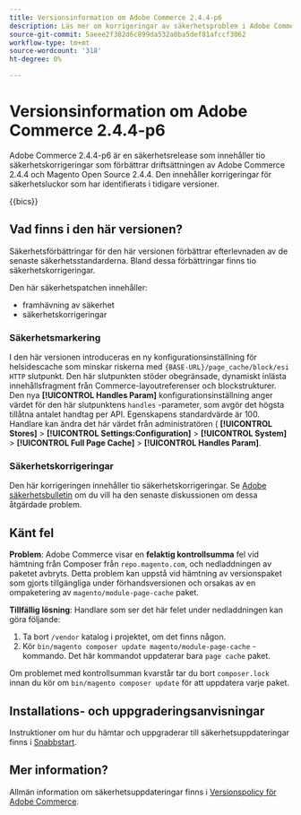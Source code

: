 ```yaml
---
title: Versionsinformation om Adobe Commerce 2.4.4-p6
description: Läs mer om korrigeringar av säkerhetsproblem i Adobe Commerce version 2.4.4-p6.
source-git-commit: 5aeee2f302d6c899da532a0ba5def81afccf3062
workflow-type: tm+mt
source-wordcount: '318'
ht-degree: 0%

---
```



# Versionsinformation om Adobe Commerce 2.4.4-p6

Adobe Commerce 2.4.4-p6 är en säkerhetsrelease som innehåller tio säkerhetskorrigeringar som förbättrar driftsättningen av Adobe Commerce 2.4.4 och Magento Open Source 2.4.4. Den innehåller korrigeringar för säkerhetsluckor som har identifierats i tidigare versioner.

{{bics}}

## Vad finns i den här versionen?

Säkerhetsförbättringar för den här versionen förbättrar efterlevnaden av de senaste säkerhetsstandarderna. Bland dessa förbättringar finns tio säkerhetskorrigeringar.

Den här säkerhetspatchen innehåller:

* framhävning av säkerhet
* säkerhetskorrigeringar

### Säkerhetsmarkering

I den här versionen introduceras en ny konfigurationsinställning för helsidescache som minskar riskerna med `{BASE-URL}/page_cache/block/esi HTTP` slutpunkt. Den här slutpunkten stöder obegränsade, dynamiskt inlästa innehållsfragment från Commerce-layoutreferenser och blockstrukturer. Den nya **[!UICONTROL Handles Param]** konfigurationsinställning anger värdet för den här slutpunktens `handles` -parameter, som avgör det högsta tillåtna antalet handtag per API. Egenskapens standardvärde är 100. Handlare kan ändra det här värdet från administratören ( **[!UICONTROL Stores]** > **[!UICONTROL Settings:Configuration]** > **[!UICONTROL System]** > **[!UICONTROL Full Page Cache]** > **[!UICONTROL Handles Param]**. <!-- AC-9113 -->

### Säkerhetskorrigeringar

Den här korrigeringen innehåller tio säkerhetskorrigeringar. Se [Adobe säkerhetsbulletin](https://helpx.adobe.com/security/products/magento/apsb23-50.html) om du vill ha den senaste diskussionen om dessa åtgärdade problem.

## Känt fel

**Problem**: Adobe Commerce visar en **felaktig kontrollsumma** fel vid hämtning från Composer från `repo.magento.com`, och nedladdningen av paketet avbryts. Detta problem kan uppstå vid hämtning av versionspaket som gjorts tillgängliga under förhandsversionen och orsakas av en ompaketering av `magento/module-page-cache` paket.

**Tillfällig lösning**: Handlare som ser det här felet under nedladdningen kan göra följande:

1) Ta bort `/vendor` katalog i projektet, om det finns någon.
2) Kör `bin/magento composer update magento/module-page-cache` -kommando. Det här kommandot uppdaterar bara `page cache` paket.

Om problemet med kontrollsumman kvarstår tar du bort `composer.lock` innan du kör om `bin/magento composer update` för att uppdatera varje paket.

## Installations- och uppgraderingsanvisningar

Instruktioner om hur du hämtar och uppgraderar till säkerhetsuppdateringar finns i [Snabbstart](../../../installation/composer.md).

## Mer information?

Allmän information om säkerhetsuppdateringar finns i [Versionspolicy för Adobe Commerce](https://experienceleague.adobe.com/docs/commerce-operations/release/planning/versioning-policy.html?lang=en#security-patch-release).
